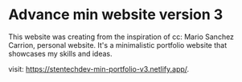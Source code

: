 # Advance min website version 3

This website was creating from the inspiration of cc: Mario Sanchez Carrion, personal website. 
It's a minimalistic portfolio website that showcases my skills and ideas.

visit: https://stentechdev-min-portfolio-v3.netlify.app/.
